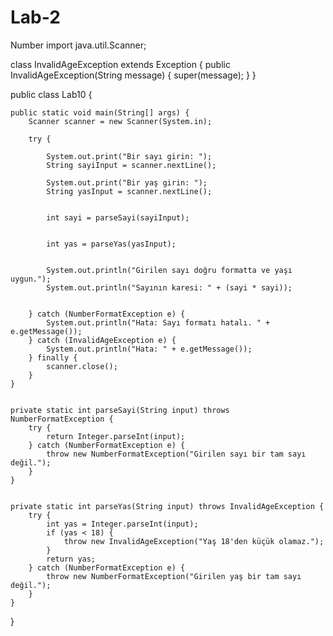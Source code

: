 # Lab-2
Number
import java.util.Scanner;


class InvalidAgeException extends Exception {
    public InvalidAgeException(String message) {
        super(message);
    }
}

public class Lab10 {

    public static void main(String[] args) {
        Scanner scanner = new Scanner(System.in);

        try {
            
            System.out.print("Bir sayı girin: ");
            String sayiInput = scanner.nextLine();

            System.out.print("Bir yaş girin: ");
            String yasInput = scanner.nextLine();

            
            int sayi = parseSayi(sayiInput);

            
            int yas = parseYas(yasInput);

            
            System.out.println("Girilen sayı doğru formatta ve yaşı uygun.");
            System.out.println("Sayının karesi: " + (sayi * sayi));

            
        } catch (NumberFormatException e) {
            System.out.println("Hata: Sayı formatı hatalı. " + e.getMessage());
        } catch (InvalidAgeException e) {
            System.out.println("Hata: " + e.getMessage());
        } finally {
            scanner.close();
        }
    }

    
    private static int parseSayi(String input) throws NumberFormatException {
        try {
            return Integer.parseInt(input);
        } catch (NumberFormatException e) {
            throw new NumberFormatException("Girilen sayı bir tam sayı değil.");
        }
    }

  
    private static int parseYas(String input) throws InvalidAgeException {
        try {
            int yas = Integer.parseInt(input);
            if (yas < 18) {
                throw new InvalidAgeException("Yaş 18'den küçük olamaz.");
            }
            return yas;
        } catch (NumberFormatException e) {
            throw new NumberFormatException("Girilen yaş bir tam sayı değil.");
        }
    }
}

